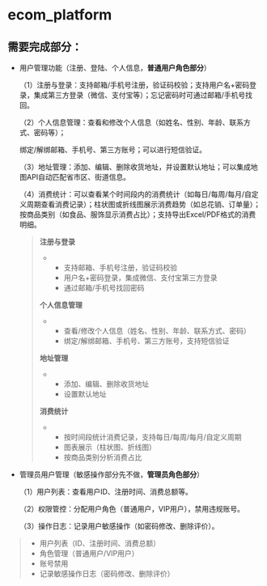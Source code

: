 # ecom_platform

## 需要完成部分：

- 用户管理功能（注册、登陆、个人信息，**普通用户角色部分**）

  （1）注册与登录：支持邮箱/手机号注册，验证码校验；支持用户名+密码登录，集成第三方登录（微信、支付宝等）；忘记密码时可通过邮箱/手机号找回。

  （2）个人信息管理：查看和修改个人信息（如姓名、性别、年龄、联系方式、密码等）；

  绑定/解绑邮箱、手机号、第三方账号；可以进行短信验证。

  （3）地址管理：添加、编辑、删除收货地址，并设置默认地址；可以集成地图API自动匹配省市区、街道信息。

  （4）消费统计：可以查看某个时间段内的消费统计（如每日/每周/每月/自定义周期查看消费记录）；柱状图或折线图展示消费趋势（如总花销、订单量）；按商品类别（如食品、服饰显示消费占比）；支持导出Excel/PDF格式的消费明细。

  > 
  >
  > **注册与登录**
  >
  > - - 支持邮箱、手机号注册，验证码校验
  >   - 用户名+密码登录，集成微信、支付宝第三方登录
  >   - 通过邮箱/手机号找回密码
  >
  > **个人信息管理**
  >
  > - - 查看/修改个人信息（姓名、性别、年龄、联系方式、密码）
  >   - 绑定/解绑邮箱、手机号、第三方账号，支持短信验证
  >
  > **地址管理**
  >
  > - - 添加、编辑、删除收货地址
  >   - 设置默认地址
  >
  > **消费统计**
  >
  > - - 按时间段统计消费记录，支持每日/每周/每月/自定义周期
  >   - 图表展示（柱状图、折线图）
  >   - 按商品类别分析消费占比

- 管理员用户管理（敏感操作部分先不做，**管理员角色部分**）

  （1）用户列表：查看用户ID、注册时间、消费总额等。

  （2）权限管控：分配用户角色（普通用户，VIP用户），禁用违规账号。

  （3）操作日志：记录用户敏感操作（如密码修改、删除评价）。

> - 用户列表（ID、注册时间、消费总额）
> - 角色管理（普通用户/VIP用户）
> - 账号禁用
> - 记录敏感操作日志（密码修改、删除评价）